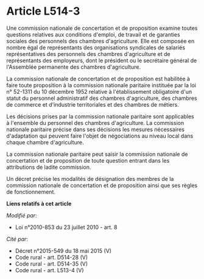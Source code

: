 # Article L514-3

Une commission nationale de concertation et de proposition examine toutes questions relatives aux conditions d'emploi, de
travail et de garanties sociales des personnels des chambres d'agriculture. Elle est composée en nombre égal de représentants
des organisations syndicales de salariés représentatives des personnels des chambres d'agriculture et de représentants des
employeurs, dont le président ou le secrétaire général de l'Assemblée permanente des chambres d'agriculture. 

La commission nationale de concertation et de proposition est habilitée à faire toute proposition à la commission nationale
paritaire instituée par la loi n° 52-1311 du 10 décembre 1952 relative à l'établissement obligatoire d'un statut du personnel
administratif des chambres d'agriculture, des      chambres de commerce et d'industrie territoriales et des chambres de
métiers. 

Les décisions prises par la commission nationale paritaire sont applicables à l'ensemble du personnel des chambres
d'agriculture. La commission nationale paritaire précise dans ses décisions les mesures nécessaires d'adaptation qui peuvent
faire l'objet de négociations au niveau local dans chaque chambre d'agriculture. 

La commission nationale paritaire peut saisir la commission nationale de concertation et de proposition de toute question
entrant dans les attributions de ladite commission. 

Un décret précise les modalités de désignation des membres de la commission nationale de concertation et de proposition ainsi
que ses règles de fonctionnement.

**Liens relatifs à cet article**

_Modifié par_:

  - Loi n°2010-853 du 23 juillet 2010 - art. 8

_Cité par_:

  - Décret n°2015-549 du 18 mai 2015 (V)
  - Code rural - art. D514-28 (V)
  - Code rural - art. D514-35 (V)
  - Code rural - art. L513-4 (V)
